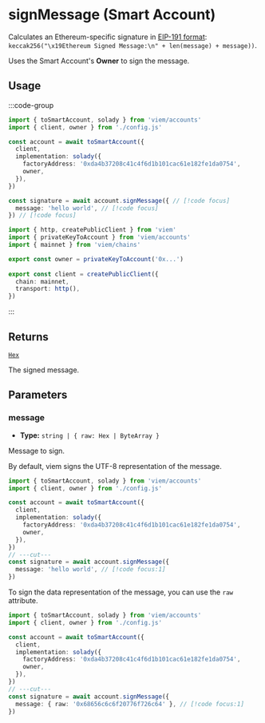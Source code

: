 # signMessage (Smart Account)

Calculates an Ethereum-specific signature in [EIP-191 format](https://eips.ethereum.org/EIPS/eip-191): `keccak256("\x19Ethereum Signed Message:\n" + len(message) + message))`.

Uses the Smart Account's **Owner** to sign the message.

## Usage

:::code-group

```ts twoslash [example.ts]
import { toSmartAccount, solady } from 'viem/accounts'
import { client, owner } from './config.js'

const account = await toSmartAccount({
  client,
  implementation: solady({
    factoryAddress: '0xda4b37208c41c4f6d1b101cac61e182fe1da0754',
    owner,
  }),
})

const signature = await account.signMessage({ // [!code focus]
  message: 'hello world', // [!code focus]
}) // [!code focus]
```

```ts twoslash [config.ts] filename="config.ts"
import { http, createPublicClient } from 'viem'
import { privateKeyToAccount } from 'viem/accounts'
import { mainnet } from 'viem/chains'

export const owner = privateKeyToAccount('0x...')
 
export const client = createPublicClient({
  chain: mainnet,
  transport: http(),
})
```

:::

## Returns

[`Hex`](/docs/glossary/types#hex)

The signed message.

## Parameters

### message

- **Type:** `string | { raw: Hex | ByteArray }`

Message to sign.

By default, viem signs the UTF-8 representation of the message.

```ts twoslash
import { toSmartAccount, solady } from 'viem/accounts'
import { client, owner } from './config.js'

const account = await toSmartAccount({
  client,
  implementation: solady({
    factoryAddress: '0xda4b37208c41c4f6d1b101cac61e182fe1da0754',
    owner,
  }),
})
// ---cut---
const signature = await account.signMessage({
  message: 'hello world', // [!code focus:1]
})
```

To sign the data representation of the message, you can use the `raw` attribute.

```ts twoslash
import { toSmartAccount, solady } from 'viem/accounts'
import { client, owner } from './config.js'

const account = await toSmartAccount({
  client,
  implementation: solady({
    factoryAddress: '0xda4b37208c41c4f6d1b101cac61e182fe1da0754',
    owner,
  }),
})
// ---cut---
const signature = await account.signMessage({
  message: { raw: '0x68656c6c6f20776f726c64' }, // [!code focus:1]
})
```
